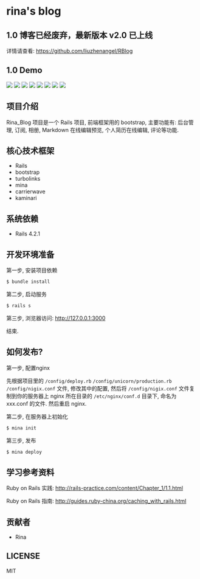 # rina's blog

## 1.0 博客已经废弃，最新版本 v2.0 已上线

详情请查看: <https://github.com/liuzhenangel/RBlog>

## 1.0 Demo
![](https://l.ruby-china.org/photo/2017/6617885b-e153-41fa-8269-10622074b34d.png!large)
![](https://l.ruby-china.org/photo/2017/b568b5b2-0090-4228-be0a-3684e4e3d465.png!large)
![](https://l.ruby-china.org/photo/2017/c2b7cc17-f397-47cd-b1ee-438736bfa85a.png!large)
![](https://l.ruby-china.org/photo/2017/b2279479-1b8e-4a5c-a0f8-0ce6560494f1.png!large)
![](https://l.ruby-china.org/photo/2017/ad5640de-77a9-4b54-9c39-42eb7c393783.png!large)
![](https://l.ruby-china.org/photo/2017/246418eb-6682-454a-87b0-c4b30eb15070.png!large)
![](https://l.ruby-china.org/photo/2017/5996e2f3-8b16-4545-8a9b-66ae7d28a7d4.png!large)
![](https://l.ruby-china.org/photo/2017/14ca8aae-8f45-425a-94e8-639114b7983d.png!large)



## 项目介绍

Rina_Blog 项目是一个 Rails 项目, 前端框架用的 bootstrap, 主要功能有: 后台管理, 订阅, 相册, Markdown 在线编辑预览, 个人简历在线编辑, 评论等功能.

## 核心技术框架

* Rails
* bootstrap
* turbolinks
* mina
* carrierwave
* kaminari

## 系统依赖

* Rails 4.2.1

## 开发环境准备

第一步, 安装项目依赖

```bash
$ bundle install
```


第二步, 启动服务

```bash
$ rails s
```

第三步, 浏览器访问: <http://127.0.0.1:3000>

结束.

## 如何发布?

第一步, 配置nginx

先根据项目里的 `/config/deploy.rb` `/config/unicorn/production.rb` `/config/nigix.conf` 文件, 修改其中的配置, 然后将 `/config/nigix.conf` 文件复制到你的服务器上 nginx 所在目录的 `/etc/nginx/conf.d` 目录下, 命名为 xxx.conf 的文件. 然后重启 nginx.


第二步, 在服务器上初始化

```bash
$ mina init
```

第三步, 发布

```bash
$ mina deploy
```

## 学习参考资料

Ruby on Rails 实践: <http://rails-practice.com/content/Chapter_1/1.1.html>

Ruby on Rails 指南: <http://guides.ruby-china.org/caching_with_rails.html>

## 贡献者

* Rina

## LICENSE

MIT
